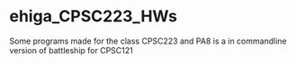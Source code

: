 # ehiga_CPSC223_HWs
Some programs made for the class CPSC223 and PA8 is a in commandline version of battleship for CPSC121
